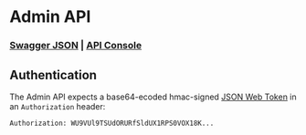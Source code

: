 # Admin API

### [Swagger JSON](https://api.replicated.com/auditlog/admin/v1/swagger.json) | [API Console](https://retraced.readme.io/v1.0/reference)

## Authentication

The Admin API expects a base64-ecoded hmac-signed [JSON Web Token](https://tools.ietf.org/html/rfc7519) in an `Authorization` header:

```
Authorization: WU9VUl9TSUdORURfSldUX1RPS0VOX18K...
```